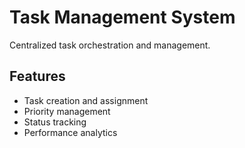 # Task Management System

Centralized task orchestration and management.

## Features
- Task creation and assignment
- Priority management
- Status tracking
- Performance analytics